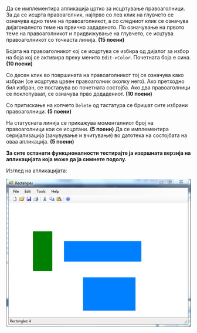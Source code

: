 Да се имплементира апликација цртко за исцртување правоаголници. За да се исцрта правоаголник, најпрво со лев клик на глувчето се означува едно теме на правоаголникот, а со следниот клик се означува дијагоналното теме на првично зададеното. По означување на првото теме на правоаголникот и придвижување на глувчето, се исцтува правоаголникот со точкаста линија. **(15 поени)**

Бојата на правоаголникот кој се исцртува се избира од дијалог за избор на боја кој се активира преку менито `Edit->Color`. Почетната боја е сина. **(10 поени)**

Со десен клик во површината на правоаголникот тој се означува како избран (се исцртува црвен правоаголник околку него). Ако претходно бил избран, се поставува во почетната состојба. Ако два правоаголници се поклопуваат, се означува прво додадениот. **(10 поени)**

Со притискање на копчето `Delete` од тастатура се бришат сите избрани правоаголници. **(5 поени)**

На статусната линија се прикажува моменталниот број на правоаголници кои се исцртани. **(5 поени)**
Да се имплементира серијализација (зачувување и вчитување) во датотека на состојбата на оваа апликација. **(5 поени)**

**За сите останати функционалности тестирајте ја извршната верзија на апликацијата која може да ја симнете подолу.**

Изглед на апликацијата:

![enter image description here](Capture.PNG)

